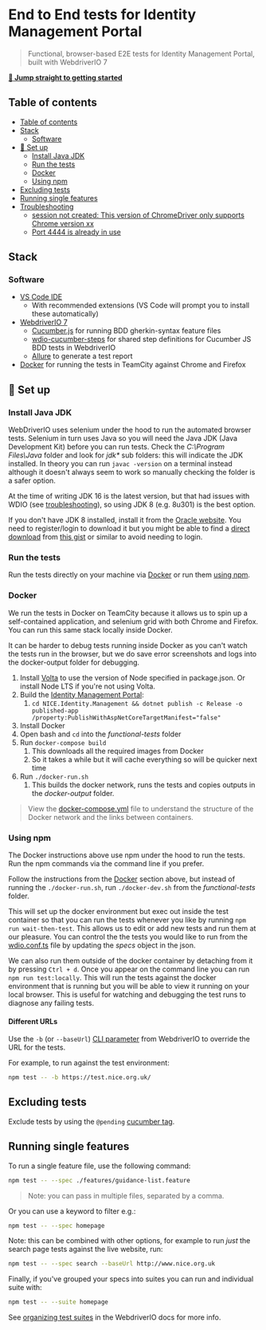 # End to End tests for Identity Management Portal

> Functional, browser-based E2E tests for Identity Management Portal, built with WebdriverIO 7

[**:rocket: Jump straight to getting started**](#rocket-set-up)

## Table of contents

- [Table of contents](#table-of-contents)
- [Stack](#stack)
  - [Software](#software)
- [:rocket: Set up](#rocket-set-up)
  - [Install Java JDK](#install-java-jdk)
  - [Run the tests](#run-the-tests)
  - [Docker](#docker)
  - [Using npm](#using-npm)
- [Excluding tests](#excluding-tests)
- [Running single features](#running-single-features)
- [Troubleshooting](#troubleshooting)
  - [session not created: This version of ChromeDriver only supports Chrome version xx](#session-not-created-this-version-of-chromedriver-only-supports-chrome-version-xx)
  - [Port 4444 is already in use](#port-4444-is-already-in-use)

## Stack

### Software

- [VS Code IDE](https://code.visualstudio.com/)
  - With recommended extensions (VS Code will prompt you to install these automatically)
- [WebdriverIO 7](<[http://.webdriver.io/](https://webdriver.io/)>)
  - [Cucumber.js](https://github.com/cucumber/cucumber-js) for running BDD gherkin-syntax feature files
  - [wdio-cucumber-steps](https://github.com/nice-digital/wdio-cucumber-steps) for shared step definitions for Cucumber JS BDD tests in WebdriverIO
  - [Allure](https://docs.qameta.io/allure/) to generate a test report
- [Docker](https://www.docker.com/) for running the tests in TeamCity against Chrome and Firefox

## :rocket: Set up

### Install Java JDK

WebDriverIO uses selenium under the hood to run the automated browser tests. Selenium in turn uses Java so you will need the Java JDK (Java Development Kit) before you can run tests. Check the _C:\Program Files\Java_ folder and look for _jdk\*_ sub folders: this will indicate the JDK installed. In theory you can run `javac -version` on a terminal instead although it doesn't always seem to work so manually checking the folder is a safer option.

At the time of writing JDK 16 is the latest version, but that had issues with WDIO (see [troubleshooting](#troubleshooting)), so using JDK 8 (e.g. 8u301) is the best option.

If you don't have JDK 8 installed, install it from the [Oracle website](https://www.oracle.com/uk/java/technologies/javase/javase-jdk8-downloads.html). You need to register/login to download it but you might be able to find a [direct download](https://javadl.oracle.com/webapps/download/GetFile/1.8.0_301-b09/d3c52aa6bfa54d3ca74e617f18309292/windows-i586/jdk-8u301-windows-x64.exe) from [this gist](https://gist.github.com/wavezhang/ba8425f24a968ec9b2a8619d7c2d86a6) or similar to avoid needing to login.

### Run the tests

Run the tests directly on your machine via [Docker](#docker) or run them [using npm](#using-npm).

### Docker

We run the tests in Docker on TeamCity because it allows us to spin up a self-contained application, and selenium grid with both Chrome and Firefox. You can run this same stack locally inside Docker.

It can be harder to debug tests running inside Docker as you can't watch the tests run in the browser, but we do save error screenshots and logs into the docker-output folder for debugging.

1. Install [Volta](https://volta.sh/) to use the version of Node specified in package.json. Or install Node LTS if you're not using Volta.
2. Build the [Identity Management Portal](../NICE.Identity.Management/):
   1. `cd NICE.Identity.Management && dotnet publish -c Release -o published-app /property:PublishWithAspNetCoreTargetManifest="false"`
3. Install Docker
4. Open bash and `cd` into the _functional-tests_ folder
5. Run `docker-compose build`
   1. This downloads all the required images from Docker
   2. So it takes a while but it will cache everything so will be quicker next time
6. Run `./docker-run.sh`
   1. This builds the docker network, runs the tests and copies outputs in the _docker-output_ folder.

> View the [docker-compose.yml](docker-compose.yml) file to understand the structure of the Docker network and the links between containers.

### Using npm

The Docker instructions above use npm under the hood to run the tests. Run the npm commands via the command line if you prefer.

Follow the instructions from the [Docker](#docker) section above, but instead of running the `./docker-run.sh`, run `./docker-dev.sh` from the _functional-tests_ folder.

This will set up the docker environment but exec out inside the test container so that you can run the tests whenever you like by running `npm run wait-then-test`. This allows us to edit or add new tests and run them at our pleasure. You can control the the tests you would like to run from the [wdio.conf.ts](wdio.conf.ts) file by updating the _specs_ object in the json.

We can also run them outside of the docker container by detaching from it by pressing `Ctrl + d`. Once you appear on the command line you can run `npm run test:locally`. This will run the tests against the docker environment that is running but you will be able to view it running on your local browser. This is useful for watching and debugging the test runs to diagnose any failing tests.

#### Different URLs

Use the `-b` (or `--baseUrl`) [CLI parameter](https://webdriver.io/docs/clioptions/) from WebdriverIO to override the URL for the tests.

For example, to run against the test environment:

```sh
npm test -- -b https://test.nice.org.uk/
```

## Excluding tests

Exclude tests by using the `@pending` [cucumber tag](https://github.com/cucumber/cucumber/wiki/Tags).

## Running single features

To run a single feature file, use the following command:

```sh
npm test -- --spec ./features/guidance-list.feature
```

> Note: you can pass in multiple files, separated by a comma.

Or you can use a keyword to filter e.g.:

```sh
npm test -- --spec homepage
```

Note: this can be combined with other options, for example to run _just_ the search page tests against the live website, run:

```sh
npm test -- --spec search --baseUrl http://www.nice.org.uk
```

Finally, if you've grouped your specs into suites you can run and individual suite with:

```sh
npm test -- --suite homepage
```

See [organizing test suites](https://webdriver.io/docs/organizingsuites/) in the WebdriverIO docs for more info.

